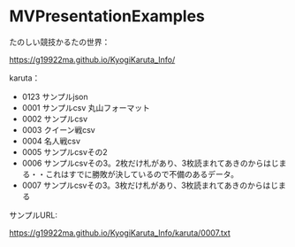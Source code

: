 # MVPresentationExamples

たのしい競技かるたの世界：

https://g19922ma.github.io/KyogiKaruta_Info/

karuta：

- 0123 サンプルjson
- 0001 サンプルcsv 丸山フォーマット
- 0002 サンプルcsv
- 0003 クイーン戦csv
- 0004 名人戦csv
- 0005 サンプルcsvその2
- 0006 サンプルcsvその3。2枚だけ札があり、3枚読まれてあきのからはじまる・・これはすでに勝敗が決しているので不備のあるデータ。
- 0007 サンプルcsvその3。3枚だけ札があり、3枚読まれてあきのからはじまる

サンプルURL:

https://g19922ma.github.io/KyogiKaruta_Info/karuta/0007.txt

